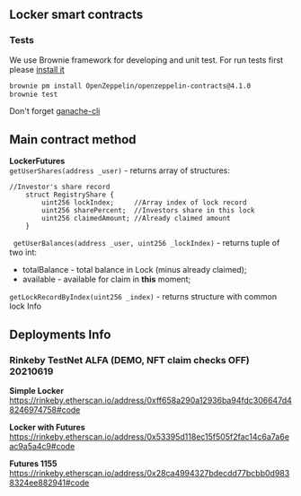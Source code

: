 ## Locker smart contracts

### Tests
We use Brownie framework for developing and unit test. For run tests
first please [install it](https://eth-brownie.readthedocs.io/en/stable/install.html)

```bash
brownie pm install OpenZeppelin/openzeppelin-contracts@4.1.0
brownie test
```

Don't forget [ganache-cli](https://www.npmjs.com/package/ganache-cli)


## Main contract method  
**LockerFutures**  
`getUserShares(address _user)` - returns array of structures:  
```solidity
//Investor's share record
    struct RegistryShare {
        uint256 lockIndex;     //Array index of lock record
        uint256 sharePercent;  //Investors share in this lock
        uint256 claimedAmount; //Already claimed amount
    }
```    
` getUserBalances(address _user, uint256 _lockIndex)` - returns tuple of two int:  
- totalBalance - total balance in Lock (minus already claimed);  
- available - available for claim in **this** moment;  

`getLockRecordByIndex(uint256 _index)` - returns structure with common lock Info

## Deployments Info

### Rinkeby TestNet ALFA (DEMO, NFT claim checks OFF)  20210619
**Simple Locker**
https://rinkeby.etherscan.io/address/0xff658a290a12936ba94fdc306647d48246974758#code

**Locker with Futures**
https://rinkeby.etherscan.io/address/0x53395d118ec15f505f2fac14c6a7a6eac9a5a4c9#code

**Futures 1155**
https://rinkeby.etherscan.io/address/0x28ca4994327bdecdd77bcbb0d9838324ee882941#code
